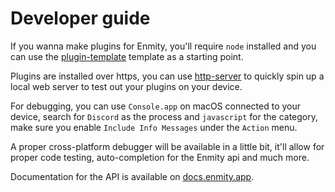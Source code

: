 # Developer guide

If you wanna make plugins for Enmity, you'll require `node` installed and you can use the [plugin-template](https://github.com/enmity-mod/plugin-template) template as a starting point.

Plugins are installed over https, you can use [http-server](https://www.npmjs.com/package/http-server) to quickly spin up a local web server to test out your plugins on your device.

For debugging, you can use `Console.app` on macOS connected to your device, search for `Discord` as the process and `javascript` for the category, make sure you enable `Include Info Messages` under the `Action` menu.

A proper cross-platform debugger will be available in a little bit, it'll allow for proper code testing, auto-completion for the Enmity api and much more.

Documentation for the API is available on [docs.enmity.app](https://docs.enmity.app).

